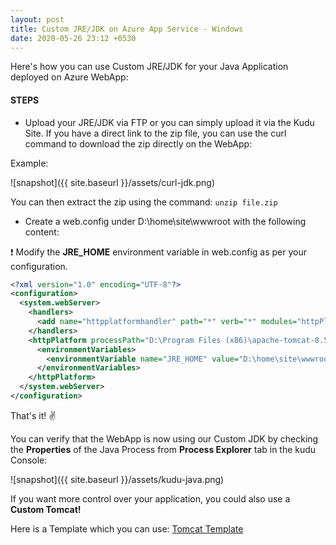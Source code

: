```yaml
---
layout: post
title: Custom JRE/JDK on Azure App Service - Windows
date: 2020-05-26 23:12 +0530
---
```


Here's how you can use Custom JRE/JDK for your Java Application deployed on Azure WebApp:

#### STEPS

- Upload your JRE/JDK via FTP or you can simply upload it via the Kudu Site. If you have a direct link to the zip file, you can use the curl command to download the zip directly on the WebApp:

Example:

![snapshot]({{ site.baseurl }}/assets/curl-jdk.png)

You can then extract the zip using the command: ```unzip file.zip```

- Create a web.config under D:\home\site\wwwroot with the following content:  

:exclamation: Modify the __JRE_HOME__ environment variable in web.config as per your configuration.

```xml
<?xml version="1.0" encoding="UTF-8"?>
<configuration>
  <system.webServer>
    <handlers>
      <add name="httpplatformhandler" path="*" verb="*" modules="httpPlatformHandler" resourceType="Unspecified"/>
    </handlers>
    <httpPlatform processPath="D:\Program Files (x86)\apache-tomcat-8.5.37\bin\startup.bat">
      <environmentVariables>
        <environmentVariable name="JRE_HOME" value="D:\home\site\wwwroot\java11" />
      </environmentVariables>
    </httpPlatform>
  </system.webServer>
</configuration>
```

That's it!  :v:

You can verify that the WebApp is now using our Custom JDK by checking the __Properties__ of the Java Process from __Process Explorer__ tab in the kudu Console:

![snapshot]({{ site.baseurl }}/assets/kudu-java.png)

If you want more control over your application, you could also use a __Custom Tomcat!__  

Here is a Template which you can use: [Tomcat Template](https://github.com/azure-appservice-samples/TomcatTemplate)
